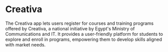 # Creativa
The Creativa app lets users register for courses and training programs offered by Creativa, a national initiative by Egypt's Ministry of Communications and IT. It provides a user-friendly platform for students to explore and enroll in programs, empowering them to develop skills aligned with market needs.
